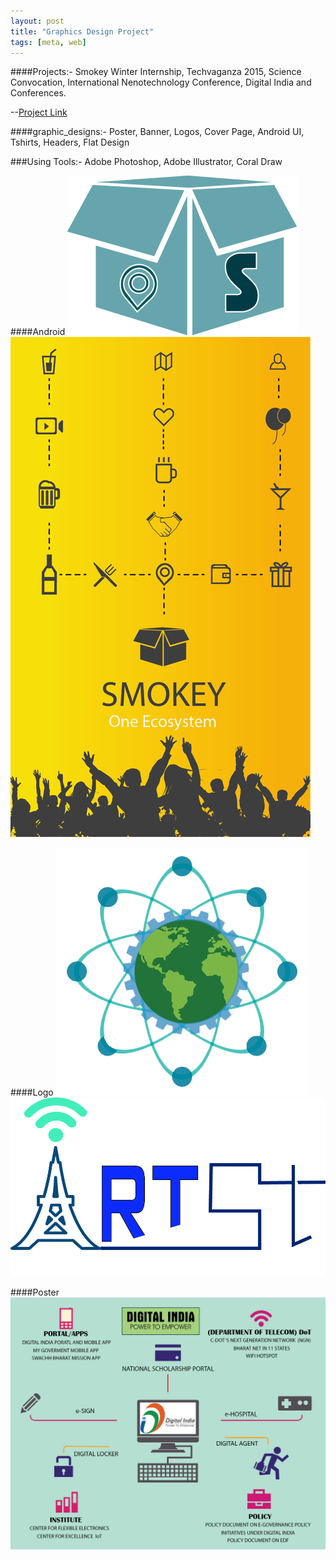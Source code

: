 ```yaml
---
layout: post
title: "Graphics Design Project"
tags: [meta, web]
---
```

####Projects:- Smokey Winter Internship, Techvaganza 2015, Science Convocation, International Nenotechnology Conference, Digital India and Conferences.

--[Project Link](https://github.com/rahulworld/graphic_designs)

####graphic_designs:-
Poster, Banner, Logos, Cover Page, Android UI, Tshirts, Headers, Flat Design

###Using Tools:- Adobe Photoshop, Adobe Illustrator, Coral Draw

####Android 
![rahulworld](/assets/image/logofeb1.png)
![rahulworld](/assets/image/splash2feb.png)

####Logo
![rahulworld](/assets/image/IMG-20150823-WA0001.png)
![rahulworld](/assets/image/r14.jpg)

####Poster
![rahulworld](/assets/image/digi4.png)